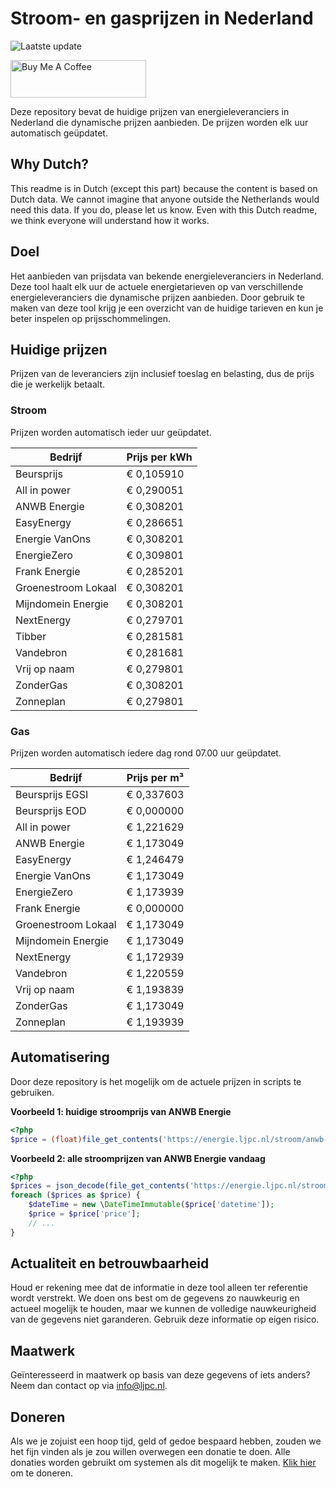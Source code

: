 # Stroom- en gasprijzen in Nederland

![Laatste update](https://img.shields.io/badge/laatste%20update-2024--06--03%2023%3A00%20CET-brightgreen)

<a href="https://www.buymeacoffee.com/Lars-" target="_blank"><img src="https://cdn.buymeacoffee.com/buttons/v2/default-orange.png" alt="Buy Me A Coffee" height="60" style="height: 60px !important;width: 217px !important;" ></a>

Deze repository bevat de huidige prijzen van energieleveranciers in Nederland die dynamische prijzen aanbieden. De prijzen worden elk uur automatisch geüpdatet.

## Why Dutch?

This readme is in Dutch (except this part) because the content is based on Dutch data. We cannot imagine that anyone outside the Netherlands would need this data. If you do, please let us know. Even with this Dutch readme, we think
everyone will understand how it works.

## Doel

Het aanbieden van prijsdata van bekende energieleveranciers in Nederland. Deze tool haalt elk uur de actuele energietarieven op van verschillende energieleveranciers die dynamische prijzen aanbieden. Door gebruik te maken van deze tool
krijg je een overzicht van de huidige tarieven en kun je beter inspelen op prijsschommelingen.

## Huidige prijzen

Prijzen van de leveranciers zijn inclusief toeslag en belasting, dus de prijs die je werkelijk betaalt.

### Stroom

Prijzen worden automatisch ieder uur geüpdatet.

 Bedrijf | Prijs per kWh 
---------|---------------
Beursprijs | € 0,105910
All in power | € 0,290051
ANWB Energie | € 0,308201
EasyEnergy | € 0,286651
Energie VanOns | € 0,308201
EnergieZero | € 0,309801
Frank Energie | € 0,285201
Groenestroom Lokaal | € 0,308201
Mijndomein Energie | € 0,308201
NextEnergy | € 0,279701
Tibber | € 0,281581
Vandebron | € 0,281681
Vrij op naam | € 0,279801
ZonderGas | € 0,308201
Zonneplan | € 0,279801


### Gas

Prijzen worden automatisch iedere dag rond 07.00 uur geüpdatet.

 Bedrijf | Prijs per m³ 
---------|--------------
Beursprijs EGSI | € 0,337603
Beursprijs EOD | € 0,000000
All in power | € 1,221629
ANWB Energie | € 1,173049
EasyEnergy | € 1,246479
Energie VanOns | € 1,173049
EnergieZero | € 1,173939
Frank Energie | € 0,000000
Groenestroom Lokaal | € 1,173049
Mijndomein Energie | € 1,173049
NextEnergy | € 1,172939
Vandebron | € 1,220559
Vrij op naam | € 1,193839
ZonderGas | € 1,173049
Zonneplan | € 1,193939


## Automatisering

Door deze repository is het mogelijk om de actuele prijzen in scripts te gebruiken.

**Voorbeeld 1: huidige stroomprijs van ANWB Energie**

```php
<?php
$price = (float)file_get_contents('https://energie.ljpc.nl/stroom/anwb-energie-nu.txt');

```

**Voorbeeld 2: alle stroomprijzen van ANWB Energie vandaag**

```php
<?php
$prices = json_decode(file_get_contents('https://energie.ljpc.nl/stroom/all-in-power-vandaag.json'),true);
foreach ($prices as $price) {
    $dateTime = new \DateTimeImmutable($price['datetime']);
    $price = $price['price'];
    // ...
}
```

## Actualiteit en betrouwbaarheid

Houd er rekening mee dat de informatie in deze tool alleen ter referentie wordt verstrekt. We doen ons best om de gegevens zo nauwkeurig en actueel mogelijk te houden, maar we kunnen de volledige nauwkeurigheid van de gegevens niet
garanderen. Gebruik deze informatie op eigen risico.

## Maatwerk

Geïnteresseerd in maatwerk op basis van deze gegevens of iets anders? Neem dan contact op
via [info@ljpc.nl](mailto:info@ljpc.nl?subject=Energie%20prijzen).

## Doneren

Als we je zojuist een hoop tijd, geld of gedoe bespaard hebben, zouden we het fijn vinden als je zou willen overwegen een
donatie te doen. Alle donaties worden gebruikt om systemen als dit mogelijk te
maken. [Klik hier](https://www.buymeacoffee.com/Lars-) om te doneren.
